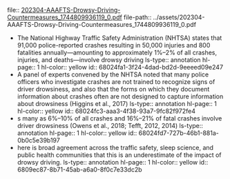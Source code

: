 file:: [202304-AAAFTS-Drowsy-Driving-Countermeasures_1744809936119_0.pdf](../assets/202304-AAAFTS-Drowsy-Driving-Countermeasures_1744809936119_0.pdf)
file-path:: ../assets/202304-AAAFTS-Drowsy-Driving-Countermeasures_1744809936119_0.pdf

- The National Highway Traffic Safety Administration (NHTSA) states that 91,000 police-reported crashes resulting in 50,000 injuries and 800 fatalities annually—amounting to approximately 1%–2% of all crashes, injuries, and deaths—involve drowsy driving
  ls-type:: annotation
  hl-page:: 1
  hl-color:: yellow
  id:: 68024fa1-3f24-4dad-bd2d-9eeeed09e247
- A panel of experts convened by the NHTSA noted that many police officers who investigate crashes are not trained to recognize signs of driver drowsiness, and also that the forms on which they document information about crashes often are not designed to capture information about drowsiness (Higgins et al., 2017)
  ls-type:: annotation
  hl-page:: 1
  hl-color:: yellow
  id:: 68024fc3-aaa3-4f38-93a7-9fc82f972fe4
- s many as 6%–10% of all crashes and 16%–21% of fatal crashes involve driver drowsiness (Owens et al., 2018; Tefft, 2012, 2014)
  ls-type:: annotation
  hl-page:: 1
  hl-color:: yellow
  id:: 68024fd7-727b-46b1-881a-0b0c5e39b197
- here is broad agreement across the traffic safety, sleep science, and public health communities that this is an underestimate of the impact of drowsy driving.
  ls-type:: annotation
  hl-page:: 1
  hl-color:: yellow
  id:: 6809ec87-8b71-45ab-a6a0-8f0c7e33dc2b